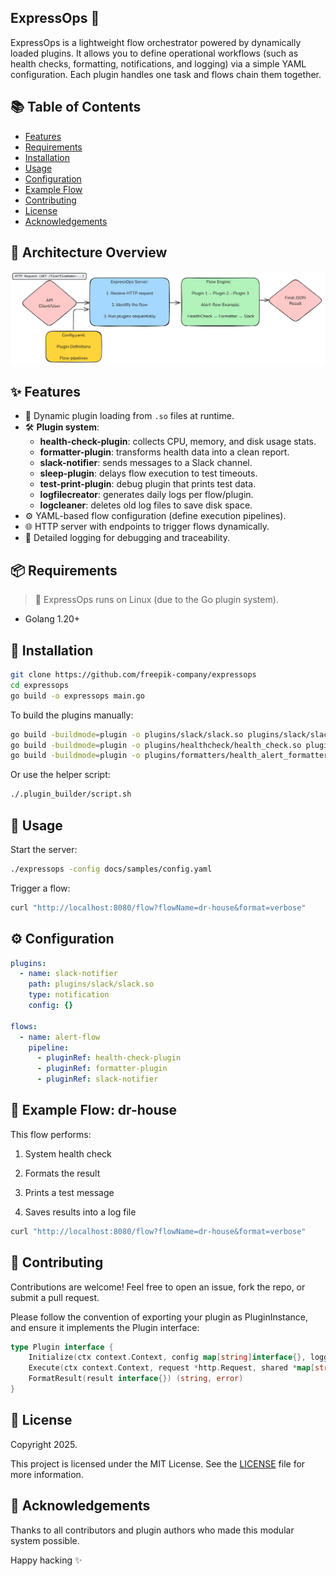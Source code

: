 ## ExpressOps 🚀

ExpressOps is a lightweight flow orchestrator powered by dynamically loaded plugins. It allows you to define operational workflows (such as health checks, formatting, notifications, and logging) via a simple YAML configuration. Each plugin handles one task and flows chain them together.

## 📚 Table of Contents

- [Features](#-features)
- [Requirements](#-requirements)
- [Installation](#-installation)
- [Usage](#-usage)
- [Configuration](#-configuration)
- [Example Flow](#-example-flow-dr-house)
- [Contributing](#-contributing)
- [License](#-license)
- [Acknowledgements](#-acknowledgements)


## 🧭 Architecture Overview

![Functional perspective ](docs/img/architecture.png)


## ✨ Features

- 🔌 Dynamic plugin loading from `.so` files at runtime.
- 🛠️ **Plugin system**:
  - **health-check-plugin**: collects CPU, memory, and disk usage stats.
  - **formatter-plugin**: transforms health data into a clean report.
  - **slack-notifier**: sends messages to a Slack channel.
  - **sleep-plugin**: delays flow execution to test timeouts.
  - **test-print-plugin**: debug plugin that prints test data.
  - **logfilecreator**: generates daily logs per flow/plugin.
  - **logcleaner**: deletes old log files to save disk space.
- ⚙️ YAML-based flow configuration (define execution pipelines).
- 🌐 HTTP server with endpoints to trigger flows dynamically.
- 📜 Detailed logging for debugging and traceability.


## 📦 Requirements

> 🐧 ExpressOps runs on Linux (due to the Go plugin system).
- Golang 1.20+



## 🔧 Installation

```bash
git clone https://github.com/freepik-company/expressops
cd expressops
go build -o expressops main.go
```


To build the plugins manually:

```bash
go build -buildmode=plugin -o plugins/slack/slack.so plugins/slack/slack.go
go build -buildmode=plugin -o plugins/healthcheck/health_check.so plugins/healthcheck/health_check.go
go build -buildmode=plugin -o plugins/formatters/health_alert_formatter.so plugins/formatters/health_alert_formatter.go
```

Or use the helper script:
```bash
./.plugin_builder/script.sh
```

## 🚀 Usage

Start the server:
```bash
./expressops -config docs/samples/config.yaml
```
Trigger a flow:
```bash
curl "http://localhost:8080/flow?flowName=dr-house&format=verbose"
```

## ⚙️ Configuration
```yaml
plugins:
  - name: slack-notifier
    path: plugins/slack/slack.so
    type: notification
    config: {}

flows:
  - name: alert-flow
    pipeline:
      - pluginRef: health-check-plugin
      - pluginRef: formatter-plugin
      - pluginRef: slack-notifier
```


## 🧪 Example Flow: dr-house

This flow performs:

1. System health check

2. Formats the result

3. Prints a test message

4. Saves results into a log file
```bash
curl "http://localhost:8080/flow?flowName=dr-house&format=verbose"
```

## 🤝 Contributing

Contributions are welcome! Feel free to open an issue, fork the repo, or submit a pull request.

Please follow the convention of exporting your plugin as PluginInstance, and ensure it implements the Plugin interface:
```go
type Plugin interface {
    Initialize(ctx context.Context, config map[string]interface{}, logger *logrus.Logger) error
    Execute(ctx context.Context, request *http.Request, shared *map[string]any) (interface{}, error)
    FormatResult(result interface{}) (string, error)
}
```

## 🪪 License

Copyright 2025.

This project is licensed under the MIT License. See the [LICENSE](LICENSE) file for more information.


## 🙏 Acknowledgements

Thanks to all contributors and plugin authors who made this modular system possible.


Happy hacking ✨